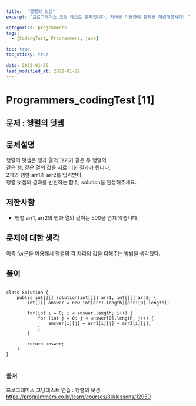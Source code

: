 ```yaml
---
title:  "행렬의 덧셈"
excerpt: "프로그래머스 코딩 테스트 문제입니다. 자바를 이용하여 문제를 해결해봅시다! "

categories: programmers
tags:
  - [CodingTest, Programmers, java]

toc: true
toc_sticky: true
 
date: 2022-01-26
last_modified_at: 2022-01-26
---
```

# Programmers_codingTest [11]

## 문제 : 행렬의 덧셈

## 문제설명  
행렬의 덧셈은 행과 열의 크기가 같은 두 행렬의  
같은 행, 같은 열의 값을 서로 더한 결과가 됩니다.  
2개의 행렬 arr1과 arr2를 입력받아,  
행렬 덧셈의 결과를 반환하는 함수, solution을 완성해주세요.  

## 제한사항
- 행렬 arr1, arr2의 행과 열의 길이는 500을 넘지 않습니다.   



## 문제에 대한 생각
이중 for문을 이용해서 행렬의 각 자리의 값을 더해주는 방법을 생각했다.

## 풀이
<pre>
<code>
class Solution {
    public int[][] solution(int[][] arr1, int[][] arr2) {
        int[][] answer = new int[arr1.length][arr1[0].length];
        
        for(int i = 0; i < answer.length; i++) {
            for (int j = 0; j < answer[0].length; j++) {
                answer[i][j] = arr1[i][j] + arr2[i][j];
            }
        }
        
        return answer;
    }
}
</code>
</pre>


### 출처

프로그래머스 코딩테스트 연습 : 행렬의 덧셈    
https://programmers.co.kr/learn/courses/30/lessons/12950